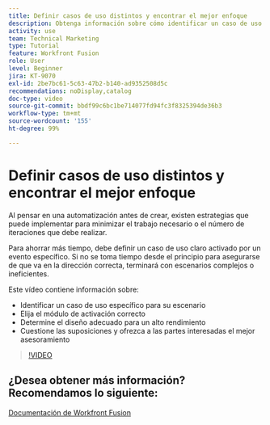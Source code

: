 ```yaml
---
title: Definir casos de uso distintos y encontrar el mejor enfoque
description: Obtenga información sobre cómo identificar un caso de uso específico para su escenario, determinar el diseño correcto y ofrecer a los interesados los mejores consejos en  [!DNL Adobe Workfront Fusion].
activity: use
team: Technical Marketing
type: Tutorial
feature: Workfront Fusion
role: User
level: Beginner
jira: KT-9070
exl-id: 2be7bc61-5c63-47b2-b140-ad9352508d5c
recommendations: noDisplay,catalog
doc-type: video
source-git-commit: bbdf99c6bc1be714077fd94fc3f8325394de36b3
workflow-type: tm+mt
source-wordcount: '155'
ht-degree: 99%

---
```


# Definir casos de uso distintos y encontrar el mejor enfoque

Al pensar en una automatización antes de crear, existen estrategias que puede implementar para minimizar el trabajo necesario o el número de iteraciones que debe realizar.

Para ahorrar más tiempo, debe definir un caso de uso claro activado por un evento específico. Si no se toma tiempo desde el principio para asegurarse de que va en la dirección correcta, terminará con escenarios complejos o ineficientes.

Este vídeo contiene información sobre:

* Identificar un caso de uso específico para su escenario
* Elija el módulo de activación correcto
* Determine el diseño adecuado para un alto rendimiento
* Cuestione las suposiciones y ofrezca a las partes interesadas el mejor asesoramiento

>[!VIDEO](https://video.tv.adobe.com/v/335311/?quality=12&learn=on&enablevpops=1)

## ¿Desea obtener más información? Recomendamos lo siguiente:

[Documentación de Workfront Fusion](https://experienceleague.adobe.com/es/docs/workfront-fusion/using/get-started-with-fusion/understand-workfront-fusion/workfront-fusion-overview)

